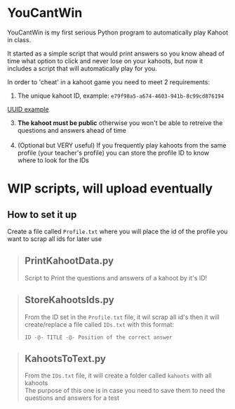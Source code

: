 # YouCantWin

YouCantWin is my first serious Python program to automatically play Kahoot in class.

It started as a simple script that would print answers so you know ahead of time what option to click and never lose on your kahoots, but now it includes a script that will automatically play for you.

In order to 'cheat' in a kahoot game you need to meet 2 requirements: 
1. The unique kahoot ID, example: ```e79f98a5-a674-4603-941b-8c99cd876194```

[UUID example](https://github.com/user-attachments/assets/f6633106-e01d-448b-b91a-120050d4f35c)
  
3. **The kahoot must be public** otherwise you won't be able to retreive the questions and answers ahead of time <br><br>
4. (Optional but VERY useful) If you frequently play kahoots from the same profile (your teacher's profile) you can store the profile ID to know where to look for the IDs

# WIP scripts, will upload eventually

## How to set it up
Create a file called ```Profile.txt``` where you will place the id of the profile you want to scrap all ids for later use

> ## PrintKahootData.py
> Script to Print the questions and answers of a kahoot by it's ID!


> ## StoreKahootsIds.py
> From the ID set in the ```Profile.txt``` file, it wil scrap all id's then it will create/replace a file called ```IDs.txt``` with this format:
> ```
> ID -@- TITLE -@- Position of the correct answer
> ```

> ## KahootsToText.py
> From the ```IDs.txt``` file, it will create a folder called ```kahoots``` with all kahoots <br>
> The purpose of this one is in case you need to save them to need the questions and answers for a test
